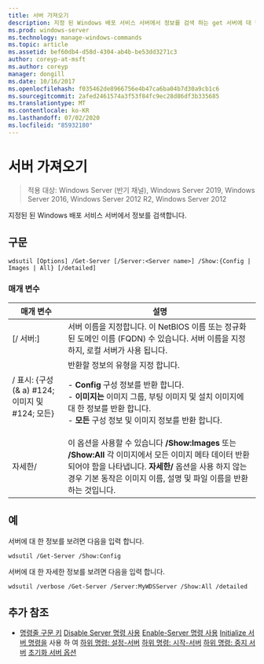 ```yaml
---
title: 서버 가져오기
description: 지정 된 Windows 배포 서비스 서버에서 정보를 검색 하는 get 서버에 대 한 참조 문서입니다.
ms.prod: windows-server
ms.technology: manage-windows-commands
ms.topic: article
ms.assetid: bef60db4-d58d-4304-ab4b-be53dd3271c3
author: coreyp-at-msft
ms.author: coreyp
manager: dongill
ms.date: 10/16/2017
ms.openlocfilehash: f035462de8966756e4b47ca6ba04b7d30a9cb1c6
ms.sourcegitcommit: 2afed2461574a3f53f84fc9ec28d86df3b335685
ms.translationtype: MT
ms.contentlocale: ko-KR
ms.lasthandoff: 07/02/2020
ms.locfileid: "85932180"
---
```

# <a name="get-server"></a>서버 가져오기

> 적용 대상: Windows Server (반기 채널), Windows Server 2019, Windows Server 2016, Windows Server 2012 R2, Windows Server 2012

지정된 된 Windows 배포 서비스 서버에서 정보를 검색합니다.

## <a name="syntax"></a>구문
```
wdsutil [Options] /Get-Server [/Server:<Server name>] /Show:{Config | Images | All} [/detailed]
```
### <a name="parameters"></a>매개 변수
|매개 변수|설명|
|-------|--------|
|[/ 서버:<Server name>]|서버 이름을 지정합니다. 이 NetBIOS 이름 또는 정규화 된 도메인 이름 (FQDN) 수 있습니다. 서버 이름을 지정 하지, 로컬 서버가 사용 됩니다.|
|/ 표시: {구성 (& a) #124; 이미지 및 #124; 모든}|반환할 정보의 유형을 지정 합니다.<p>-   **Config** 구성 정보를 반환 합니다.<br />-   **이미지는** 이미지 그룹, 부팅 이미지 및 설치 이미지에 대 한 정보를 반환 합니다.<br />-   **모든** 구성 정보 및 이미지 정보를 반환 합니다.|
|자세한/|이 옵션을 사용할 수 있습니다 **/Show:Images** 또는 **/Show:All** 각 이미지에서 모든 이미지 메타 데이터 반환 되어야 함을 나타냅니다. **자세한/** 옵션을 사용 하지 않는 경우 기본 동작은 이미지 이름, 설명 및 파일 이름을 반환 하는 것입니다.|
## <a name="examples"></a>예
서버에 대 한 정보를 보려면 다음을 입력 합니다.
```
wdsutil /Get-Server /Show:Config
```
서버에 대 한 자세한 정보를 보려면 다음을 입력 합니다.
```
wdsutil /verbose /Get-Server /Server:MyWDSServer /Show:All /detailed
```
## <a name="additional-references"></a>추가 참조
- [명령줄 구문 키](command-line-syntax-key.md) 
 [Disable Server 명령 사용](using-the-disable-server-command.md) 
 [Enable-Server 명령 사용](using-the-enable-server-command.md) 
 [Initialize 서버 명령을](using-the-initialize-server-command.md) 
 사용 하 여 [하위 명령: 설정-서버](subcommand-set-server.md) 
 [하위 명령: 시작-서버](subcommand-start-server.md) 
 [하위 명령: 중지 서버](subcommand-stop-server.md) 
 [초기화 서버 옵션](the-uninitialize-server-option.md)
